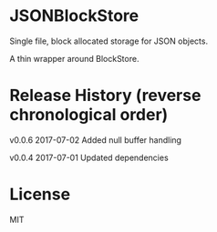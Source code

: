 # JSONBlockStore
Single file, block allocated storage for JSON objects.

A thin wrapper around BlockStore.

# Release History (reverse chronological order)

v0.0.6 2017-07-02 Added null buffer handling

v0.0.4 2017-07-01 Updated dependencies


# License

MIT

